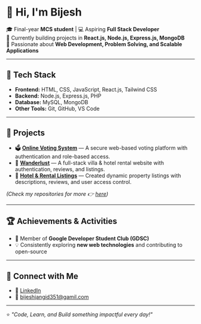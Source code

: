 # 👋 Hi, I'm Bijesh  

🎓 Final-year **MCS student** | 💻 Aspiring **Full Stack Developer**  
🌱 Currently building projects in **React.js, Node.js, Express.js, MongoDB**  
🚀 Passionate about **Web Development, Problem Solving, and Scalable Applications**  

---

## 🔧 Tech Stack
- **Frontend:** HTML, CSS, JavaScript, React.js, Tailwind CSS  
- **Backend:** Node.js, Express.js, PHP  
- **Database:** MySQL, MongoDB  
- **Other Tools:** Git, GitHub, VS Code  

---

## 📌 Projects
- 🗳️ **[Online Voting System](#)** — A secure web-based voting platform with authentication and role-based access.  
- 🏡 **[Wanderlust](#)** — A full-stack villa & hotel rental website with authentication, reviews, and listings.  
- 🏨 **[Hotel & Rental Listings](#)** — Created dynamic property listings with descriptions, reviews, and user access control.  

*(Check my repositories for more 👉 [here](https://github.com/bijeshhh))*

---

## 🏆 Achievements & Activities
- 📍 Member of **Google Developer Student Club (GDSC)**  
- 💡 Consistently exploring **new web technologies** and contributing to open-source  

---

## 🤝 Connect with Me
- 💼 [LinkedIn](www.linkedin.com/in/bijesh-3988j)  
- 📧 bijeshjangid351@gamil.com  

---

⭐️ *"Code, Learn, and Build something impactful every day!"*
